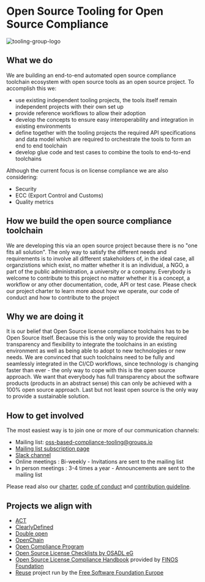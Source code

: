 # Open Source Tooling for Open Source Compliance

![tooling-group-logo](./docs/img/logo.png)

## What we do

We are building an end-to-end automated open source compliance toolchain ecosystem with open source tools as an open source project. To accomplish this we:
* use existing independent tooling projects, the tools itself remain independent projects with their own set up 
* provide reference workflows to allow their adoption
* develop the concepts to ensure easy interoperability and integration in existing environments
* define together with the tooling projects the required API specifications and data model which are required to orchestrate the tools to form an end to end toolchain
* develop glue code and test cases to combine the tools to end-to-end toolchains

Although the current focus is on license compliance we are also considering:
* Security
* ECC (Export Control and Customs)
* Quality metrics

## How we build the open source compliance toolchain

We are developing this via an open source project because there is no "one fits all solution". The only way to satisfy the different needs and requirements is to involve all different stakeholders of, in the ideal case, all organzistions which exist, no matter whether it is an individual, a NGO, a part of the public administration, a university or a company. Everybody is welcome to contribute to this project no matter whether it is a concept, a workflow or any other documentation, code, API or test case. Please check our project charter to learn more about how we operate, our code of conduct and how to contribute to the project

## Why we are doing it

It is our belief that Open Source license compliance toolchains has to be Open Source itself. Because this is the only way to provide the required transparency and flexibility to integrate the toolchains in an existing environment as well as being able to adopt to new technologies or new needs. We are convinced that such toolchains need to be fully and seamlessly integrated in the CI/CD workflows, since technology is changing faster than ever - the only way to cope with this is the open source approach. We want that everybody has full transparency about the software products (products in an abstract sense) this can only be achieved with a 100% open source approach. Last but not least open source is the only way to provide a sustainable solution.

## How to get involved

The most easiest way is to join one or more of our communication channels:
* Mailing list: oss-based-compliance-tooling@groups.io
* [Mailing list subscription page](https://groups.io/g/oss-based-compliance-tooling)
* [Slack channel](https://join.slack.com/t/ossbasedcompl-bhx9742/shared_invite/enQtODE2MTMxNzUyNDY1LWQyNWVlNzkyMjhhOWUyNDdjNDJlMzk0YzU0NDUwNzQ2YzY0Mzc1N2Y2NjhhZGEyN2JmNDE0ZTg2MTBjYmM3MWI)
* Online meetings : Bi-weekly - Invitations are sent to the mailing list
* In person meetings : 3-4 times a year - Announcements are sent to the mailing list

Please read also our [charter](./Charter.md), [code of conduct](./CODE_OF_CONDUCT.md)  and [contribution guideline](./CONTRIBUTING.md).

## Projects we align with

* [ACT](https://www.linuxfoundation.org/press-release/2019/12/the-linux-foundations-automated-compliance-work-garners-new-funding-advances-tools-development/) 
* [ClearlyDefined](https://docs.clearlydefined.io/)
* [Double open](https://www.doubleopen.org/)
* [OpenChain](https://wiki.linuxfoundation.org/openchain/start) 
* [Open Compliance Program](https://compliance.linuxfoundation.org/)
* [Open Source License Checklists by OSADL eG](https://www.osadl.org/Access-to-raw-data.oss-compliance-raw-data-access.0.html)
* [Open Source License Compliance Handbook](https://github.com/finos-osr/OSLC-handbook) provided by [FINOS Foundation](https://www.finos.org/)
* [Reuse](https://reuse.software/) project run by the [Free Software Foundation Europe](https://fsfe.org/)
